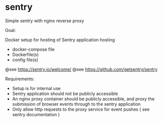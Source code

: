 # sentry
Simple sentry with nginx reverse proxy



Goal:

Docker setup for hosting of Sentry application hosting
  * docker-compose file
  * Dockerfile(s)
  * config file(s)

@see https://sentry.io/welcome/
@see https://github.com/getsentry/sentry


Requirements:

*  Setup is for internal use
* Sentry application should not be publicly accessible
* An nginx proxy container should be publicly accessible,  and proxy the submission of
   browser events through  to the sentry application
* Only allow http requests to the proxy service   for event pushes ( see sentry documentation )
